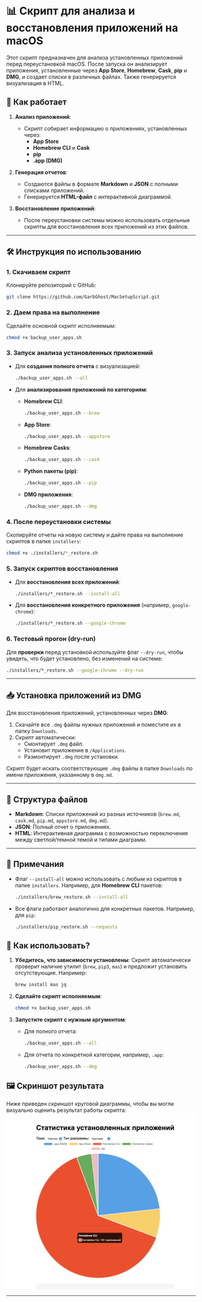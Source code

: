 # 📊 Скрипт для анализа и восстановления приложений на macOS

Этот скрипт предназначен для анализа установленных приложений перед переустановкой macOS. После запуска он анализирует приложения, установленные через **App Store**, **Homebrew**, **Cask**, **pip** и **DMG**, и создает списки в различных файлах. Также генерируется визуализация в HTML.

## 🔧 Как работает

1. **Анализ приложений**:

   - Скрипт собирает информацию о приложениях, установленных через:
     - **App Store**
     - **Homebrew CLI** и **Cask**
     - **pip**
     - **.app (DMG)**

2. **Генерация отчетов**:

   - Создаются файлы в формате **Markdown** и **JSON** с полными списками приложений.
   - Генерируется **HTML-файл** с интерактивной диаграммой.

3. **Восстановление приложений**:

   - После переустановки системы можно использовать отдельные скрипты для восстановления всех приложений из этих файлов.

---

## 🛠️ Инструкция по использованию

### 1. Скачиваем скрипт

Клонируйте репозиторий с GitHub:

```bash
git clone https://github.com/GarbGhost/MacSetupScript.git
```

### 2. Даем права на выполнение

Сделайте основной скрипт исполняемым:

```bash
chmod +x backup_user_apps.sh
```

### 3. Запуск анализа установленных приложений

- Для **создания полного отчета** с визуализацией:

  ```bash
  ./backup_user_apps.sh --all
  ```

- Для **анализирования приложений по категориям**:

  - **Homebrew CLI**:

    ```bash
    ./backup_user_apps.sh --brew
    ```

  - **App Store**:

    ```bash
    ./backup_user_apps.sh --appstore
    ```

  - **Homebrew Casks**:

    ```bash
    ./backup_user_apps.sh --cask
    ```

  - **Python пакеты (pip)**:

    ```bash
    ./backup_user_apps.sh --pip
    ```

  - **DMG приложения**:

    ```bash
    ./backup_user_apps.sh --dmg
    ```

### 4. После переустановки системы

Скопируйте отчеты на новую систему и дайте права на выполнение скриптов в папке `installers`:

```bash
chmod +x ./installers/*_restore.sh
```

### 5. Запуск скриптов восстановления

- Для **восстановления всех приложений**:

  ```bash
  ./installers/*_restore.sh --install-all
  ```

- Для **восстановления конкретного приложения** (например, `google-chrome`):

  ```bash
  ./installers/*_restore.sh --google-chrome
  ```

### 6. Тестовый прогон (dry-run)

Для **проверки** перед установкой используйте флаг `--dry-run`, чтобы увидеть, что будет установлено, без изменений на системе:

```bash
./installers/*_restore.sh --google-chrome --dry-run
```

---

## 📥 Установка приложений из DMG

Для восстановления приложений, установленных через **DMG**:

1. Скачайте все `.dmg` файлы нужных приложений и поместите их в папку `Downloads`.
2. Скрипт автоматически:
   - Смонтирует `.dmg` файл.
   - Установит приложение в `/Applications`.
   - Размонтирует `.dmg` после установки.

Скрипт будет искать соответствующие `.dmg` файлы в папке `Downloads` по имени приложения, указанному в `dmg.md`.

---

## 📁 Структура файлов

- **Markdown**: Списки приложений из разных источников (`brew.md`, `cask.md`, `pip.md`, `appstore.md`, `dmg.md`).
- **JSON**: Полный отчет о приложениях.
- **HTML**: Интерактивная диаграмма с возможностью переключения между светлой/темной темой и типами диаграмм.

---

## 🤔 Примечания

- Флаг `--install-all` можно использовать с любым из скриптов в папке `installers`. Например, для **Homebrew CLI** пакетов:

  ```bash
  ./installers/brew_restore.sh --install-all
  ```

- Все флаги работают аналогично для конкретных пакетов. Например, для `pip`:

  ```bash
  ./installers/pip_restore.sh --requests
  ```

## 🚀 Как использовать?

1. **Убедитесь, что зависимости установлены**: Скрипт автоматически проверит наличие утилит (`brew`, `pip3`, `mas`) и предложит установить отсутствующие. Например:

   ```bash
   brew install mas jq
   ```

2. **Сделайте скрипт исполняемым**:

   ```bash
   chmod +x backup_user_apps.sh
   ```

3. **Запустите скрипт с нужным аргументом**:

   - Для полного отчета:

     ```bash
     ./backup_user_apps.sh --all
     ```

   - Для отчета по конкретной категории, например, `.app`:

     ```bash
     ./backup_user_apps.sh --dmg
     ```

## 🖼️ Скриншот результата

Ниже приведен скриншот круговой диаграммы, чтобы вы могли визуально оценить результат работы скрипта:
![Скриншот круговой диаграммы](./assets/screenshot.png)

---